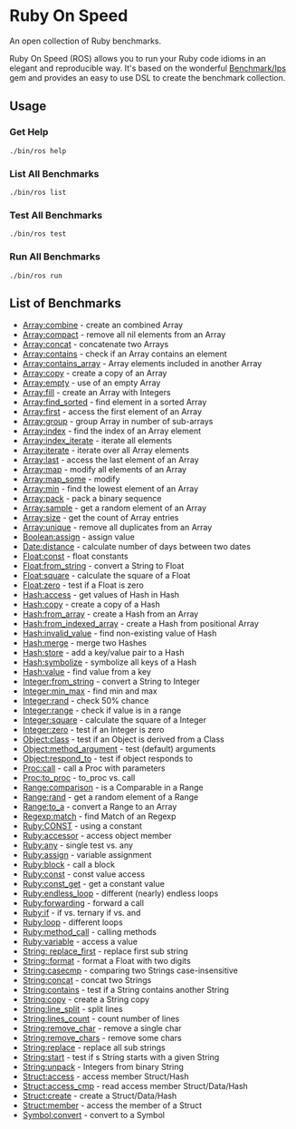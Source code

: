 # Ruby On Speed

An open collection of Ruby benchmarks.

Ruby On Speed (ROS) allows you to run your Ruby code idioms in an elegant and reproducible way. It's based on the wonderful [Benchmark/Ips](https://github.com/evanphx/benchmark-ips) gem and provides an easy to use DSL to create the benchmark collection.

## Usage

### Get Help

```shell
./bin/ros help
```

### List All Benchmarks

```shell
./bin/ros list
```

### Test All Benchmarks

```shell
./bin/ros test
```

### Run All Benchmarks

```shell
./bin/ros run
```

## List of Benchmarks

- [Array:combine](./benchmarks/array/combine_bench.rb) - create an combined Array
- [Array:compact](./benchmarks/array/compact_bench.rb) - remove all nil elements from an Array
- [Array:concat](./benchmarks/array/concat_bench.rb) - concatenate two Arrays
- [Array:contains](./benchmarks/array/contains_bench.rb) - check if an Array contains an element
- [Array:contains_array](./benchmarks/array/contains_array_bench.rb) - Array elements included in another Array
- [Array:copy](./benchmarks/array/copy_bench.rb) - create a copy of an Array
- [Array:empty](./benchmarks/array/empty_bench.rb) - use of an empty Array
- [Array:fill](./benchmarks/array/fill_bench.rb) - create an Array with Integers
- [Array:find_sorted](./benchmarks/array/find_sorted_bench.rb) - find element in a sorted Array
- [Array:first](./benchmarks/array/first_bench.rb) - access the first element of an Array
- [Array:group](./benchmarks/array/group_bench.rb) - group Array in number of sub-arrays
- [Array:index](./benchmarks/array/index_bench.rb) - find the index of an Array element
- [Array:index_iterate](./benchmarks/array/index_iterate_bench.rb) - iterate all elements
- [Array:iterate](./benchmarks/array/iterate_bench.rb) - iterate over all Array elements
- [Array:last](./benchmarks/array/last_bench.rb) - access the last element of an Array
- [Array:map](./benchmarks/array/map_bench.rb) - modify all elements of an Array
- [Array:map_some](./benchmarks/array/map_some_bench.rb) - modify
- [Array:min](./benchmarks/array/min_bench.rb) - find the lowest element of an Array
- [Array:pack](./benchmarks/array/pack_bench.rb) - pack a binary sequence
- [Array:sample](./benchmarks/array/sample_bench.rb) - get a random element of an Array
- [Array:size](./benchmarks/array/size_bench.rb) - get the count of Array entries
- [Array:unique](./benchmarks/array/uniq_bench.rb) - remove all duplicates from an Array
- [Boolean:assign](./benchmarks/boolean/assign_bench.rb) - assign value
- [Date:distance](./benchmarks/date/distance_bench.rb) - calculate number of days between two dates
- [Float:const](./benchmarks/float/consts_bench.rb) - float constants
- [Float:from_string](./benchmarks/float/from_string_bench.rb) - convert a String to Float
- [Float:square](./benchmarks/float/square_bench.rb) - calculate the square of a Float
- [Float:zero](./benchmarks/float/zero_bench.rb) - test if a Float is zero
- [Hash:access](./benchmarks/hash/access_bench.rb) - get values of Hash in Hash
- [Hash:copy](./benchmarks/hash/copy_bench.rb) - create a copy of a Hash
- [Hash:from_array](./benchmarks/hash/from_array_bench.rb) - create a Hash from an Array
- [Hash:from_indexed_array](./benchmarks/hash/from_indexed_array_bench.rb) - create a Hash from positional Array
- [Hash:invalid_value](./benchmarks/hash/invalid_value_bench.rb) - find non-existing value of Hash
- [Hash:merge](./benchmarks/hash/merge_bench.rb) - merge two Hashes
- [Hash:store](./benchmarks/hash/store_bench.rb) - add a key/value pair to a Hash
- [Hash:symbolize](./benchmarks/hash/symbolize_bench.rb) - symbolize all keys of a Hash
- [Hash:value](./benchmarks/hash/value_bench.rb) - find value from a key
- [Integer:from_string](./benchmarks/integer/from_string_bench.rb) - convert a String to Integer
- [Integer:min_max](./benchmarks/integer/min_max_bench.rb) - find min and max
- [Integer:rand](./benchmarks/integer/rand_bench.rb) - check 50% chance
- [Integer:range](./benchmarks/integer/range_bench.rb) - check if value is in a range
- [Integer:square](./benchmarks/integer/square_bench.rb) - calculate the square of a Integer
- [Integer:zero](./benchmarks/integer/zero_bench.rb) - test if an Integer is zero
- [Object:class](./benchmarks/object/class_bench.rb) - test if an Object is derived from a Class
- [Object:method_argument](./benchmarks/ruby/argument_bench.rb) - test (default) arguments
- [Object:respond_to](./benchmarks/object/respond_to_bench.rb) - test if object responds to
- [Proc:call](./benchmarks/proc/call_bench.rb) - call a Proc with parameters
- [Proc:to_proc](./benchmarks/proc/to_proc_bench.rb) - to_proc vs. call
- [Range:comparison](./benchmarks/range/comparison_bench.rb) - is a Comparable in a Range
- [Range:rand](./benchmarks/range/rand_bench.rb) - get a random element of a Range
- [Range:to_a](./benchmarks/range/to_a_bench.rb) - convert a Range to an Array
- [Regexp:match](./benchmarks/regexp/const_bench.rb) - find Match of an Regexp
- [Ruby:CONST](./benchmarks/ruby/const_bench.rb) - using a constant
- [Ruby:accessor](./benchmarks/ruby/accessor_bench.rb) - access object member
- [Ruby:any](./benchmarks/ruby/any_bench.rb) - single test vs. any
- [Ruby:assign](./benchmarks/ruby/assign_bench.rb) - variable assignment
- [Ruby:block](./benchmarks/ruby/block_bench.rb) - call a block
- [Ruby:const](./benchmarks/ruby/const_val_bench.rb) - const value access
- [Ruby:const_get](./benchmarks/ruby/const_get_bench.rb) - get a constant value
- [Ruby:endless_loop](./benchmarks/ruby/loop2_bench.rb) - different (nearly) endless loops
- [Ruby:forwarding](./benchmarks/ruby/forwarding_bench.rb) - forward a call
- [Ruby:if](./benchmarks/ruby/if_bench.rb) - if vs. ternary if vs. and
- [Ruby:loop](./benchmarks/ruby/loop_bench.rb) - different loops
- [Ruby:method_call](./benchmarks/ruby/method_call_bench.rb) - calling methods
- [Ruby:variable](./benchmarks/ruby/variable_bench.rb) - access a value
- [String: replace_first](./benchmarks/string/replace_first_bench.rb) - replace first sub string
- [String::format](./benchmarks/string/format_bench.rb) - format a Float with two digits
- [String:casecmp](./benchmarks/string/compare_bench.rb) - comparing two Strings case-insensitive
- [String:concat](./benchmarks/string/concat_bench.rb) - concat two Strings
- [String:contains](./benchmarks/string/contains_bench.rb) - test if a String contains another String
- [String:copy](./benchmarks/string/copy_bench.rb) - create a String copy
- [String:line_split](./benchmarks/string/line_split_bench.rb) - split lines
- [String:lines_count](./benchmarks/string/lines_count_bench.rb) - count number of lines
- [String:remove_char](./benchmarks/string/remove_char_bench.rb) - remove a single char
- [String:remove_chars](./benchmarks/string/remove_chars_bench.rb) - remove some chars
- [String:replace](./benchmarks/string/replace_bench.rb) - replace all sub strings
- [String:start](./benchmarks/string/start_bench.rb) - test if s String starts with a given String
- [String:unpack](./benchmarks/string/unpack_bench.rb) - Integers from binary String
- [Struct:access](./benchmarks/struct/access_bench.rb) - access member Struct/Hash
- [Struct:access_cmp](./benchmarks/struct/read_cmp_bench.rb) - read access member Struct/Data/Hash
- [Struct:create](./benchmarks/struct/create_bench.rb) - create a Struct/Data/Hash
- [Struct:member](./benchmarks/struct/member_bench.rb) - access the member of a Struct
- [Symbol:convert](./benchmarks/symbol/convert_bench.rb) - convert to a Symbol
